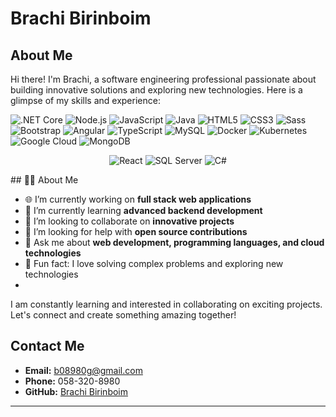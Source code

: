 
# Brachi Birinboim

## About Me

Hi there! I'm Brachi, a software engineering professional passionate about building innovative solutions and exploring new technologies. Here is a glimpse of my skills and experience:
<p>
  <img src="https://img.icons8.com/color/48/000000/net-framework.png" alt=".NET Core"/> <img src="https://img.icons8.com/color/48/000000/nodejs.png" alt="Node.js"/> <img src="https://img.icons8.com/color/48/000000/javascript.png" alt="JavaScript"/> <img src="https://img.icons8.com/color/48/000000/java-coffee-cup-logo.png" alt="Java"/> <img src="https://img.icons8.com/color/48/000000/html-5.png" alt="HTML5"/> <img src="https://img.icons8.com/color/48/000000/css3.png" alt="CSS3"/> <img src="https://img.icons8.com/color/48/000000/sass.png" alt="Sass"/> <img src="https://img.icons8.com/color/48/000000/bootstrap.png" alt="Bootstrap"/> <img src="https://img.icons8.com/color/48/000000/angularjs.png" alt="Angular"/> <img src="https://img.icons8.com/color/48/000000/typescript.png" alt="TypeScript"/> <img src="https://img.icons8.com/color/48/000000/mysql-logo.png" alt="MySQL"/> <img src="https://img.icons8.com/color/48/000000/docker.png" alt="Docker"/> <img src="https://img.icons8.com/color/48/000000/kubernetes.png" alt="Kubernetes"/> <img src="https://img.icons8.com/color/48/000000/google-cloud.png" alt="Google Cloud"/> <img src="https://img.icons8.com/color/48/000000/mongodb.png" alt="MongoDB"/>
<p align="center">

  <img src="https://img.icons8.com/color/48/000000/react-native.png" alt="React" />
  
  <img src="https://img.icons8.com/color/48/000000/microsoft-sql-server.png" alt="SQL Server" />
  <img src="https://img.icons8.com/color/48/000000/c-sharp-logo.png" alt="C#" />
 
</p>
## 👩‍💻 About Me

- 🌐 I’m currently working on **full stack web applications**
- 🌱 I’m currently learning **advanced backend development**
- 🚀 I’m looking to collaborate on **innovative projects**
- 🤝 I’m looking for help with **open source contributions**
- 💬 Ask me about **web development, programming languages, and cloud technologies**
- 🎉 Fun fact: I love solving complex problems and exploring new technologies
- 
I am constantly learning and interested in collaborating on exciting projects. Let's connect and create something amazing together!

## Contact Me

- **Email:** b08980g@gmail.com
- **Phone:** 058-320-8980
- **GitHub:** [Brachi Birinboim](https://github.com/BrachiBirinboim)

---
